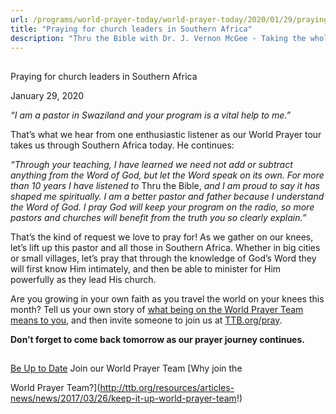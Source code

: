 ```yaml
---
url: /programs/world-prayer-today/world-prayer-today/2020/01/29/praying-for-church-leaders-in-southern-africa
title: "Praying for church leaders in Southern Africa"
description: "Thru the Bible with Dr. J. Vernon McGee - Taking the whole Word to the whole world"
---
```







## 
 Praying for church leaders in Southern Africa


January 29, 2020




*“I am a pastor in Swaziland and your program is a vital help to me.”*


That’s what we hear from one enthusiastic listener as our World Prayer tour takes us through Southern Africa today. He continues: 


*“Through your teaching, I have learned we need not add or subtract anything from the Word of God, but let the Word speak on its own. For more than 10 years I have listened to* Thru the Bible, *and I am proud to say it has shaped me spiritually. I am a better pastor and father because I understand the Word of God. I pray God will keep your program on the radio, so more pastors and churches will benefit from the truth you so clearly explain.”*


That’s the kind of request we love to pray for! As we gather on our knees, let’s lift up this pastor and all those in Southern Africa. Whether in big cities or small villages, let’s pray that through the knowledge of God’s Word they will first know Him intimately, and then be able to minister for Him powerfully as they lead His church.


Are you growing in your own faith as you travel the world on your knees this month? Tell us your own story of [what being on the World Prayer Team means to you](/cdn-cgi/l/email-protection#b2f0dbd0ded7f0c7c1f2e6e6f09cddc0d5), and then invite someone to join us at [TTB.org/pray](http://www.ttb.org/pray).


**Don’t forget to come back tomorrow as our prayer journey continues.**







## 




[Be Up to Date](http://feeds.feedburner.com/WorldPrayerToday "World Prayer Today RSS Feed")
Join our World Prayer Team
[Why join the  

World Prayer Team?](http://ttb.org/resources/articles-news/news/2017/03/26/keep-it-up-world-prayer-team!)




